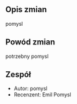 ## Opis zmian
pomysl

## Powód zmian
potrzebny pomysl

## Zespół
- Autor: pomysl
- Recenzent: Emil Pomysl
